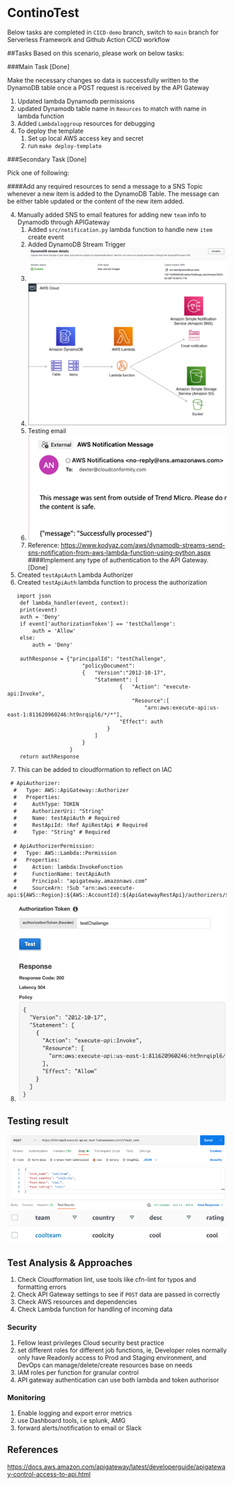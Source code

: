 # ContinoTest

Below tasks are completed in `CICD-demo` branch, switch to `main` branch for Serverless Framework and Github Action CICD workflow 

##Tasks
Based on this scenario, please work on below tasks:

###Main Task [Done]

Make the necessary changes so data is successfully written to the DynamoDB table once a POST request is received by the API Gateway
1. Updated lambda Dynamodb permissions
2. updated Dynamodb table name in ```Reources``` to match with name in lambda function
3. Added `Lambdaloggroup` resources for debugging
4. To deploy the template
   1. Set up local AWS access key and secret
   2. run `make deploy-template`

###Secondary Task [Done]

Pick one of following:

####Add any required resources to send a message to a SNS Topic whenever a new item is added to the DynamoDB Table.
The message can be either table updated or the content of the new item added.

4. Manually added SNS to email features for adding new `team` info to Dynamodb through APIGateway
   1. Added `src/notification.py` lambda function to handle new `item` create event
   2. Added DynamoDB Stream Trigger
   3. ![img_1.png](img_1.png)
   4. ![img.png](img.png)
   5. Testing email
   6. ![img_2.png](img_2.png)
   7. Reference: https://www.kodyaz.com/aws/dynamodb-streams-send-sns-notification-from-aws-lambda-function-using-python.aspx
####Implement any type of authentication to the API Gateway. [Done]
5. Created `testApiAuth` Lambda Authorizer
6. Created `testApiAuth` lambda function to process the authorization
```
   import json
    def lambda_handler(event, context):
    print(event)
    auth = 'Deny'
    if event['authorizationToken'] == 'testChallenge':
        auth = 'Allow'
    else:
        auth = 'Deny'

    authResponse = {"principalId": "testChallenge", 
                        "policyDocument": 
                        {   "Version":"2012-10-17",
                            "Statement": [ 
                                    {   "Action": "execute-api:Invoke",
                                        "Resource":[
                                            "arn:aws:execute-api:us-east-1:811620960246:ht9nrqipl6/*/*"],
                                    "Effect": auth
                                } 
                            ] 
                        } 
                    }
    return authResponse

```
7. This can be added to cloudformation to reflect on IAC
```
 # ApiAuthorizer:
  #   Type: AWS::ApiGateway::Authorizer
  #   Properties:
  #     AuthType: TOKEN
  #     AuthorizerUri: "String"
  #     Name: testApiAuth # Required
  #     RestApiId: !Ref ApiRestApi # Required
  #     Type: "String" # Required

  # ApiAuthorizerPermission:
  #   Type: AWS::Lambda::Permission
  #   Properties:
  #     Action: lambda:InvokeFunction
  #     FunctionName: testApiAuth
  #     Principal: "apigateway.amazonaws.com"
  #     SourceArn: !Sub "arn:aws:execute-api:${AWS::Region}:${AWS::AccountId}:${ApiGatewayRestApi}/authorizers/${GWAuth}"
```
8. ![img_3.png](img_3.png)

## Testing result
![img_5.png](img_5.png)
![img_4.png](img_4.png)

## Test Analysis & Approaches

1. Check Cloudformation lint, use tools like cfn-lint for typos and formatting errors
2. Check API Gateway settings to see if `POST` data are passed in correctly
3. Check AWS resources and dependencies
3. Check Lambda function for handling of incoming data

### Security
1. Fellow least privileges Cloud security best practice
2. set different roles for different job functions, ie, Developer roles normally only have Readonly access to Prod and Staging environment, and DevOps can manage/delete/create resources base on needs
3. IAM roles per function for granular control
4. API gateway authentication can use both lambda and token authorisor

### Monitoring
1. Enable logging and export error metrics
2. use Dashboard tools, i.e splunk, AMG
3. forward alerts/notification to email or Slack

## References
https://docs.aws.amazon.com/apigateway/latest/developerguide/apigateway-control-access-to-api.html

